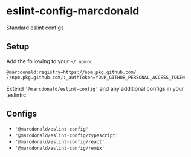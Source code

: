 # eslint-config-marcdonald

Standard eslint configs

## Setup

Add the following to your `~/.npmrc`

```
@marcdonald:registry=https://npm.pkg.github.com/
//npm.pkg.github.com/:_authToken=YOUR_GITHUB_PERSONAL_ACCESS_TOKEN
```

Extend `'@marcdonald/eslint-config'` and any additional configs in your .eslintrc

## Configs

* `'@marcdonald/eslint-config'` 
* `'@marcdonald/eslint-config/typescript'` 
* `'@marcdonald/eslint-config/react'` 
* `'@marcdonald/eslint-config/remix'` 
